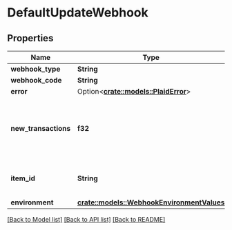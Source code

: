 # DefaultUpdateWebhook

## Properties

Name | Type | Description | Notes
------------ | ------------- | ------------- | -------------
**webhook_type** | **String** | `TRANSACTIONS` | 
**webhook_code** | **String** | `DEFAULT_UPDATE` | 
**error** | Option<[**crate::models::PlaidError**](PlaidError.md)> |  | [optional]
**new_transactions** | **f32** | The number of new transactions detected since the last time this webhook was fired. | 
**item_id** | **String** | The `item_id` of the Item the webhook relates to. | 
**environment** | [**crate::models::WebhookEnvironmentValues**](WebhookEnvironmentValues.md) |  | 

[[Back to Model list]](../README.md#documentation-for-models) [[Back to API list]](../README.md#documentation-for-api-endpoints) [[Back to README]](../README.md)


